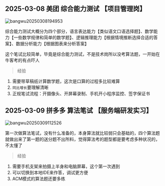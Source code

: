 ## 2025-03-08 美团 综合能力测试 【项目管理岗】

![bangwu20250308194953](https://cdn.bangwu.top/img/202503082350366.webp)

综合能力测试大概分为四个部分，语言表达能力【类似语文口语选择题】、数学能力【一些数学规律和简单的数学题】、逻辑推理能力【根据情境推断选择合适的答案】、数据分析能力【根据图表来分析答案】

这个笔试比较简单，毕竟是综合能力测试，不是技术岗所以没考算法题，一开始在牛客考的有点吓人

> 经验

1. 需要带草稿纸计算数学题，这次是口算的过程多比较难算
2. `同比增长`要理解清晰
3. 正规笔试流程：开摄像头、开屏幕录制、手机开小程序监控、签字保证书

## 2025-03-09 拼多多 算法笔试 【服务端研发实习】

![bangwu20250309112526](https://cdn.bangwu.top/img/202503091125153.webp)

第一次做算法笔试，没有什么准备的，本身算法就比较弱只会基础的，四个算法题就做出来了第一题的送分题不出所料，觉得算法考的题型都是要考虑多种状况的，不太懂了

> 经验

1. 需要手机支架来拍摄上半身和电脑屏幕，这个第一次遇到
2. 可以切换到本地IDE来作答，调试更方便
3. ACM模式的算法题还要多练
